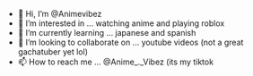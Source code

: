 - 👋 Hi, I’m @Animevibez
- 👀 I’m interested in ... watching anime and playing roblox
- 🌱 I’m currently learning ... japanese and spanish
- 💞️ I’m looking to collaborate on ... youtube videos (not a great gachatuber yet lol)
- 📫 How to reach me ... @Anime_._Vibez (its my tiktok

<!---
Animevibez/Animevibez is a ✨ special ✨ repository because its `README.md` (this file) appears on your GitHub profile.
You can click the Preview link to take a look at your changes.
--->
